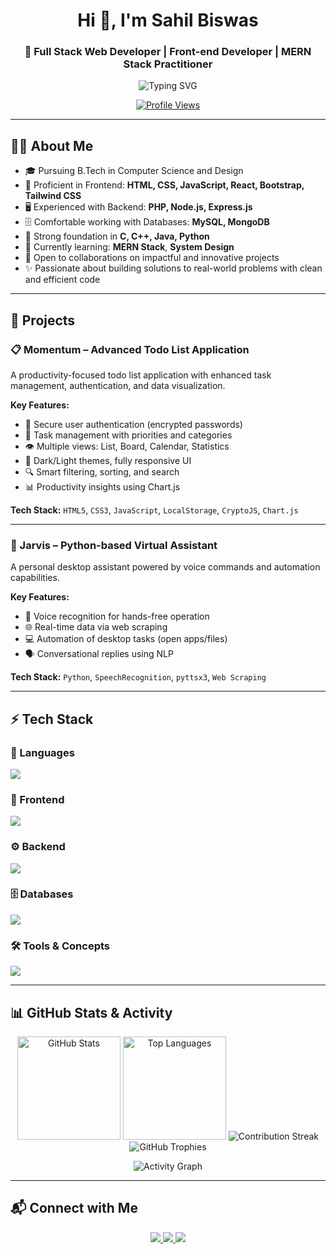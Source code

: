 <h1 align="center">Hi 👋, I'm Sahil Biswas</h1>
<h3 align="center">🚀 Full Stack Web Developer | Front-end Developer | MERN Stack Practitioner</h3>

<p align="center">
  <img src="https://readme-typing-svg.demolab.com?font=Fira+Code&weight=500&size=22&pause=1000&color=1abc9c&center=true&vCenter=true&width=600&lines=Full+Stack+Web+Developer;Front-end+Developer;MERN+Stack+Practitioner;Always+Learning+New+Techs;Solving+Real-World+Problems" alt="Typing SVG" />
</p>

<p align="center">
  <a href="https://github.com/sahilbiswas12-sky">
    <img src="https://komarev.com/ghpvc/?username=sahilbiswas12-sky&label=Profile+Views&color=brightgreen&style=flat" alt="Profile Views" />
  </a>
</p>

---

## 👨‍💻 About Me

- 🎓 Pursuing B.Tech in Computer Science and Design  
- 💼 Proficient in Frontend: **HTML, CSS, JavaScript, React, Bootstrap, Tailwind CSS**  
- 🖥️ Experienced with Backend: **PHP, Node.js, Express.js**  
- 🗄️ Comfortable working with Databases: **MySQL, MongoDB**  
- 🔧 Strong foundation in **C, C++, Java, Python**  
- 🌱 Currently learning: **MERN Stack**, **System Design**  
- 🤝 Open to collaborations on impactful and innovative projects  
- ✨ Passionate about building solutions to real-world problems with clean and efficient code  

---

## 🚀 Projects

### 📋 Momentum – Advanced Todo List Application

A productivity-focused todo list application with enhanced task management, authentication, and data visualization.

**Key Features:**

- 🔐 Secure user authentication (encrypted passwords)  
- 📝 Task management with priorities and categories  
- 👁️ Multiple views: List, Board, Calendar, Statistics  
- 🎨 Dark/Light themes, fully responsive UI  
- 🔍 Smart filtering, sorting, and search  
- 📊 Productivity insights using Chart.js  

**Tech Stack:** `HTML5`, `CSS3`, `JavaScript`, `LocalStorage`, `CryptoJS`, `Chart.js`

---

### 🤖 Jarvis – Python-based Virtual Assistant

A personal desktop assistant powered by voice commands and automation capabilities.

**Key Features:**

- 🎤 Voice recognition for hands-free operation  
- 🌐 Real-time data via web scraping  
- 💻 Automation of desktop tasks (open apps/files)  
- 🗣️ Conversational replies using NLP  

**Tech Stack:** `Python`, `SpeechRecognition`, `pyttsx3`, `Web Scraping`

---

## ⚡ Tech Stack

### 🚀 Languages  
<p>
  <img src="https://skillicons.dev/icons?i=cpp,java,python,c,js,ts,php" />
</p>

### 🎨 Frontend  
<p>
  <img src="https://skillicons.dev/icons?i=html,css,react,bootstrap,tailwind" />
</p>

### ⚙️ Backend  
<p>
  <img src="https://skillicons.dev/icons?i=nodejs,express" />
</p>

### 🗄️ Databases  
<p>
  <img src="https://skillicons.dev/icons?i=mongodb,mysql" />
</p>

### 🛠️ Tools & Concepts  
<p>
  <img src="https://skillicons.dev/icons?i=git,github,rest" />
</p>

---

## 📊 GitHub Stats & Activity

<div align="center">

<img src="https://github-readme-stats.vercel.app/api?username=sahilbiswas12-sky&show_icons=true&theme=radical" height="165" alt="GitHub Stats" />

<img src="https://github-readme-stats.vercel.app/api/top-langs/?username=sahilbiswas12-sky&layout=compact&theme=radical" height="165" alt="Top Languages" />

<img src="https://streak-stats.demolab.com?user=sahilbiswas12-sky&theme=radical" alt="Contribution Streak" />

<img src="https://github-profile-trophy.vercel.app/?username=sahilbiswas12-sky&theme=darkhub&margin-w=15&margin-h=15&no-bg=true&no-frame=true" alt="GitHub Trophies" />

</div>

<p align="center">
  <img src="https://github-readme-activity-graph.vercel.app/graph?username=sahilbiswas12-sky&theme=react-dark&hide_border=true&area=true" alt="Activity Graph" />
</p>

---

## 📬 Connect with Me

<p align="center">
  <a href="mailto:sahilbiswas890@gmail.com" target="_blank">
    <img src="https://img.shields.io/badge/Email-D14836?style=for-the-badge&logo=gmail&logoColor=white" />
  </a>
  <a href="https://linkedin.com/in/sahil-biswas-827337287" target="_blank">
    <img src="https://img.shields.io/badge/LinkedIn-0077B5?style=for-the-badge&logo=linkedin&logoColor=white" />
  </a>
  <a href="https://github.com/sahilbiswas12-sky" target="_blank">
    <img src="https://img.shields.io/badge/GitHub-100000?style=for-the-badge&logo=github&logoColor=white" />
  </a>
</p>
